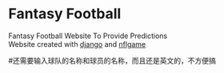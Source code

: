 # Fantasy Football
Fantasy Football Website To Provide Predictions
<br>
Website created with [django](https://www.djangoproject.com/) and [nflgame](https://github.com/BurntSushi/nflgame)

#还需要输入球队的名称和球员的名称，而且还是英文的，不方便搞


